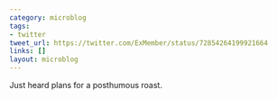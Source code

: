 ```yaml
---
category: microblog
tags:
- twitter
tweet_url: https://twitter.com/ExMember/status/72854264199921664
links: []
layout: microblog
---
```

Just heard plans for a posthumous roast.
